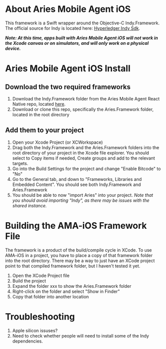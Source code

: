 # About Aries Mobile Agent iOS 

This framework is a Swift wrapper around the Objective-C Indy.Framework. The official source for Indy is located here: [Hyperledger Indy Sdk](https://github.com/hyperledger/indy-sdk).

***Note: At this time, apps built with Aries Mobile Agent iOS will not work in the Xcode canvas or on simulators, and will only work on a physical device.***

# Aries Mobile Agent iOS Install
## Download the two required frameworks

1. Download the Indy.Framework folder from the Aries Mobile Agent React Native repo, located [here](https://github.com/hyperledger/aries-mobile-agent-react-native/tree/main/ios/Pods/Frameworks). 
3. Download or clone this repo, specifically the Aries.Framework folder, located in the root directory

## Add them to your project

1. Open your Xcode Project (or XCWorkspace)
2. Drag both the Indy.Framework and the Aries.Framework folders into the root directory of your project in the Xcode file explorer. You should select to Copy items if needed, Create groups and add to the relevant targets.
3. Go into the Build Settings for the project and change "Enable Bitcode" to "No"
4. Go to the General tab, and down to "Frameworks, Libraries and Embedded Content". You should see both Indy.Framework and Aries.Framework
5. You should be able to now "import Aries" into your project. *Note that you should avoid importing "Indy", as there may be issues with the shared instance.* 


# Building the AMA-iOS Framework File

The framework is a product of the build/compile cycle in XCode. To use AMA-iOS in a project, you have to place a copy of that framework folder into the root directory. There may be a way to just have an XCode project point to that compiled framework folder, but I haven't tested it yet. 

1. Open the XCode Project file 
2. Build the project
3. Expand the folder xxx to show the Aries.Framework folder
4. Right-click on the folder and select "Show in Finder"
5. Copy that folder into another location

# Troubleshooting
1. Apple silicon issuses? 
2. Need to check whether people will need to install some of the Indy dependencies. 

